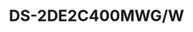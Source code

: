 ---
id: 3
title: "DS-2DE2C400MWG/W"
slug: "DS-2DE2C400MWG/W"
subTitle: "4 MP Fixed Outdoor Smart Hybrid-light WiFi PT Network Camera"
category: "ptzcamera"
imgCard: "/src/assets/images/ptzcamera/DS-2DE2C400MWGW/DS-2DE2C400MWGW-1.png"
imgAlt: "DS-2DE2C400MWG/W"
thumbnails: [
  "/src/assets/images/ptzcamera/DS-2DE2C400MWGW/DS-2DE2C400MWGW-1.png",
  "/src/assets/images/ptzcamera/DS-2DE2C400MWGW/DS-2DE2C400MWGW-2.png",
  "/src/assets/images/ptzcamera/DS-2DE2C400MWGW/DS-2DE2C400MWGW-3.png",
]
features: [
  "4 MP high-resolution imaging for clear surveillance",
  "Wi-Fi 6 support for fast and reliable connectivity",
  "Smart Hybrid Light with advanced long-range technology",
  "Built-in microphone and speaker for two-way audio",
  "Human detection and Auto-tracking Lite support",
  "IP66 water and dust resistance for outdoor durability",
]
rating: 4
reviewCount: 50
specifications: {
  Camera: {
    Image_Sensor: "1/2.7\" Progressive Scan CMOS",
    Max_Resolution: "2560 × 1440",
    Min_Illumination: "Color: 0.005 Lux @ (F1.6, AGC ON), B/W: 0.001Lux @(F1.6, AGC ON), 0 Lux with IR"
  },
  Lens: {
    Focal_Length: "2.8 mm, 4 mm",
    FOV: "2.8 mm, horizontal FOV 94°, vertical FOV 49°, diagonal FOV 114°; 4 mm, horizontal FOV 70°, vertical FOV 35°, diagonal FOV 85°",
    Aperture: "F1.6"
  },
  Video: {
    Main_Stream: "50 Hz: 20 fps (2560 × 1440, 1920 × 1080, 1280 × 720); 60 Hz: 20 fps (2560 × 1440, 1920 × 1080, 1280 × 720)",
    Sub_Stream: "50 Hz: 20 fps (768 x 432); 60 Hz: 20 fps (768 x 432)",
    Video_Compression: "H.265, H.264, MJPEG",
    Video_Bit_Rate: "32 Kbps to 8 Mbps",
    H264_Type: "Baseline Profile/Main Profile/High Profile",
    H265_Type: "Main Profile"
  },
  Audio: {
    Audio_Compression: "G.711ulaw/AAC-LC",
    Audio_Bit_Rate: "AAC-LC: 16 Kbps, 32 Kbps, 64 Kbps; G.711ulaw: 64 Kbps",
    Audio_Sampling_Rate: "8 kHz/16 kHz",
    Environment_Noise_Filtering: "Yes"
  }
}
---